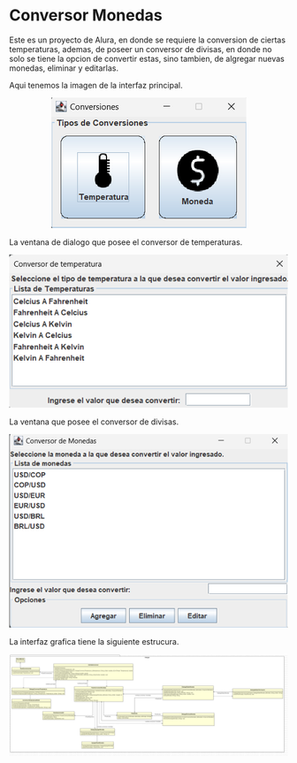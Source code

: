 # Conversor Monedas
Este es un proyecto de Alura, en donde se requiere la conversion de ciertas temperaturas, ademas, de poseer un conversor de divisas, en donde no solo se tiene la opcion de convertir estas, sino tambien, de algregar nuevas monedas, eliminar y editarlas.

Aqui tenemos la imagen de la interfaz principal.
<div style="text-align: center;">
  <img src="data/imagenesSistema/principal.png">
</div>

La ventana de dialogo que posee el conversor de temperaturas.
<div style="text-align: center;">
  <img src="data/imagenesSistema/conversorTemperatura.png">
</div>

La ventana que posee el conversor de divisas.
<div style="text-align: center;">
  <img src="data/imagenesSistema/conversorMonedas.png">
</div>

La interfaz grafica tiene la siguiente estrucura.
<div style="text-align: center;">
  <img src="data/diagramasUML/interfaz.png">
</div>
